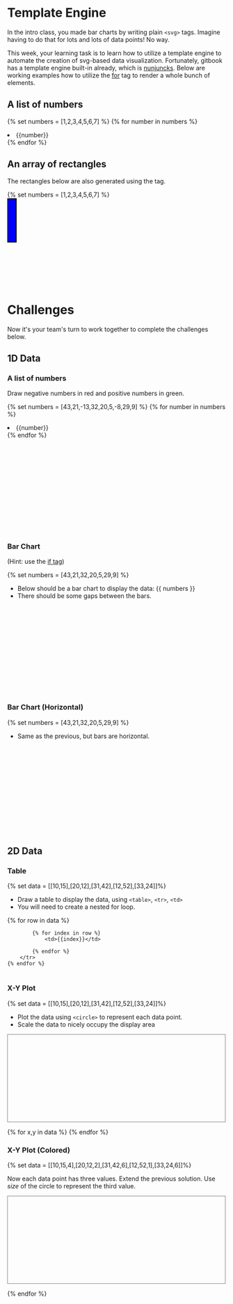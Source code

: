 # Template Engine

In the intro class, you made bar charts by writing plain `<svg>` tags. Imagine
having to do that for lots and lots of data points! No way.

This week, your learning task is to learn how to utilize a template engine to
automate the creation of svg-based data visualization. Fortunately, gitbook has
a template engine built-in already, which is
[nunjuncks](https://mozilla.github.io/nunjucks/). Below are working examples how
to utilize the [for](https://mozilla.github.io/nunjucks/templating.html#for) tag
to render a whole bunch of elements.

## A list of numbers

{% set numbers = [1,2,3,4,5,6,7] %}
{% for number in numbers %}
<li>{{number}}</li>
{% endfor %}

## An array of rectangles
The rectangles below are also generated using the tag.

{% set numbers = [1,2,3,4,5,6,7] %}
<svg width="500" height="200">
{% for number in numbers %}
    <rect x="{{loop.index * 20}}" width="20" height="100" style="fill:rgb(0,0,255);stroke-width:3;stroke:rgb(0,0,0)" />
{% endfor %}
</svg>

# Challenges

Now it's your team's turn to work together to complete the challenges below.

## 1D Data

### A list of numbers

Draw negative numbers in red and positive numbers in green.

{% set numbers = [43,21,-13,32,20,5,-8,29,9] %}
{% for number in numbers %}
    <li color="{% if (0> number) %} red {% else %} green {% endif %}">{{number}}</li>
{% endfor %}


<svg width="500" height="200">
{% for number in numbers %}
    <rect x="{{loop.index*30}}" width="20" height="{{number}}" style="{% if (0 > number) %} fill:rgb(255,0,0) {% else %}  fill:rgb(0,255,0);stroke-width:3;stroke:rgb(0,0,0) {% endif %}" />
{% endfor %}
</svg>


### Bar Chart
(Hint: use the [if tag](https://mozilla.github.io/nunjucks/templating.html#if))



{% set numbers = [43,21,32,20,5,29,9] %}

* Below should be a bar chart to display the data: {{ numbers }}
* There should be some gaps between the bars.

<svg width="500" height="200">
{% for number in numbers %}
    <rect x="{{loop.index*30}}" width="20" height="{{number}}" style="{% if (0>number) %} fill:rgb(255,0,0);stroke-width:3;stroke:rgb(0,0,0) {% else %}  fill:rgb(0,255,0);stroke-width:3;stroke:rgb(0,0,0) {% endif %} " />
{% endfor %}
</svg>

### Bar Chart (Horizontal)

{% set numbers = [43,21,32,20,5,29,9] %}

* Same as the previous, but bars are horizontal.

<svg width="500" height="200">
{% for number in numbers %}
    <rect y="{{loop.index * 30}}" width="{{number}}" height="20" style="{% if ((numbers+1-number) == 1) %} fill:rgb(255,0,0);stroke-width:3;stroke:rgb(0,0,0) {% else %}  fill:rgb(0,255,0);stroke-width:3;stroke:rgb(0,0,0) {% endif %} " />
{% endfor %}
</svg>

## 2D Data

### Table

{% set data = [[10,15],[20,12],[31,42],[12,52],[33,24]]%}

* Draw a table to display the data, using `<table>`, `<tr>`, `<td>`
* You will need to create a nested for loop.

<table>
    {% for row in data %}
        <tr>
            <!-- Add your code here  -->
           
            {% for index in row %}
                <td>{{index}}</td> 
                    
            {% endfor %}
        </tr>
    {% endfor %}
</table>


### X-Y Plot

{% set data = [[10,15],[20,12],[31,42],[12,52],[33,24]]%}

* Plot the data using `<circle>` to represent each data point.
* Scale the data to nicely occupy the display area

<svg width="500" height="200" style="border:1px solid grey">

{% for x,y in data %}
    <circle cx="{{x*3+200}}" cy="{{y*3}}" r="9" stroke="black" stroke-width="3" fill="red" />
{% endfor %}
</svg>

### X-Y Plot (Colored)

{% set data = [[10,15,4],[20,12,2],[31,42,6],[12,52,1],[33,24,6]]%}

Now each data point has three values. Extend the previous solution. Use _size_
of the circle to represent the third value.

<svg width="500" height="200" style="border:1px solid grey">
{% for x,y,z in data %}
    <circle cx="{{x*3+200}}" cy="{{y*3}}" r="{{z+3}}" stroke="black" stroke-width="3" fill="red" />
    
{% endfor %}
</svg>
